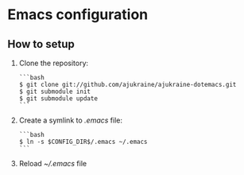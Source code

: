 Emacs configuration
===================

## How to setup ##

1. Clone the repository:

	   ```bash
	   $ git clone git://github.com/ajukraine/ajukraine-dotemacs.git
	   $ git submodule init
	   $ git submodule update
	   ```

2. Create a symlink to *.emacs* file:

	   ```bash
	   $ ln -s $CONFIG_DIR$/.emacs ~/.emacs
	   ```

3. Reload *~/.emacs* file
